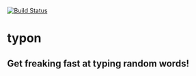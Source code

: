 [![Build Status](https://travis-ci.org/cagaray/typon.svg?branch=master)](https://travis-ci.org/cagaray/typon)

# typon
## Get freaking fast at typing random words!
